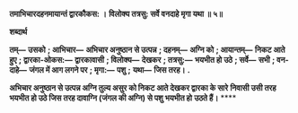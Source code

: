 **तमाभिचारदहनमायान्तं द्वारकौकस: ।** **विलोक्य तत्रसु: सर्वे वनदाहे मृगा यथा ॥ ५॥** 

**शब्दार्थ** 

**तम्—** **उसको** **; आभिचार—** **अभिचार अनुष्ठान से उत्पन्न** **; दहनम्—** **अग्नि को** **; आयान्तम्—** **निकट आते हुए** **; द्वारका-ओकस:—** **द्वारकावासी** **; विलोक्य—** **देखकर** **; तत्रसु:—** **भयभीत हो उठे** **; सर्वे—** **सभी** **; वन-दाहे—** **जंगल में आग लगने पर** **; मृगा:—** **पशु** **;** **यथा—** **जिस तरह।** **.** 

**अभिचार अनुष्ठान से उत्पन्न अग्नि तुल्य असुर को निकट आते देखकर द्वारका के सारे** **निवासी उसी तरह भयभीत हो उठे जिस तरह दावाग्नि (जंगल की अग्नि) से पशु भयभीत हो** **उठते हैं।** **** 
